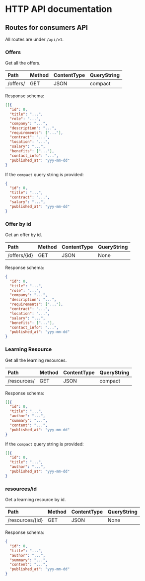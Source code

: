 # HTTP API documentation

## Routes for consumers API

All routes are under `/api/v1`.

### Offers

Get all the offers.

| Path     | Method | ContentType | QueryString |
| :------- | :----- | :---------- | :---------- |
| /offers/ | GET    | JSON        | compact     |

Response schema:

```json
[]{
  "id": 0,
  "title": "...",
  "role": "...",
  "company": "...",
  "description": "...",
  "requirements": ["..."],
  "contract": "...",
  "location": "...",
  "salary": "...",
  "benefits": ["..."],
  "contact_info": "...",
  "published_at": "yyy-mm-dd"
}
```

If the `compact` query string is provided:

```json
{
  "id": 0,
  "title": "...",
  "contract": "...",
  "salary": "...",
  "published_at": "yyy-mm-dd"
}
```

### Offer by id

Get an offer by id.

| Path         | Method | ContentType | QueryString |
| :----------- | :----- | :---------- | :---------- |
| /offers/{id} | GET    | JSON        | None        |

Response schema:

```json
{
  "id": 0,
  "title": "...",
  "role": "...",
  "company": "...",
  "description": "...",
  "requirements": ["..."],
  "contract": "...",
  "location": "...",
  "salary": "...",
  "benefits": ["..."],
  "contact_info": "...",
  "published_at": "yyy-mm-dd"
}
```

### Learning Resource

Get all the learning resources.

| Path        | Method | ContentType | QueryString |
| :---------- | :----- | :---------- | :---------- |
| /resources/ | GET    | JSON        | compact     |

Response schema:

```json
[]{
  "id": 0,
  "title": "...",
  "author": "...",
  "summary": "...",
  "content": "...",
  "published_at": "yyy-mm-dd"
}
```

If the `compact` query string is provided:

```json
[]{
  "id": 0,
  "title": "...",
  "author": "...",
  "published_at": "yyy-mm-dd"
}
```

### resources/id

Get a learning resource by id.

| Path            | Method | ContentType | QueryString |
| :-------------- | :----- | :---------- | :---------- |
| /resources/{id} | GET    | JSON        | None        |

Response schema:

```json
{
  "id": 0,
  "title": "...",
  "author": "...",
  "summary": "...",
  "content": "...",
  "published_at": "yyy-mm-dd"
}
```
